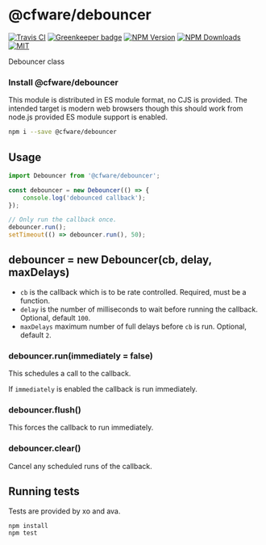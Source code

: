 # @cfware/debouncer

[![Travis CI][travis-image]][travis-url]
[![Greenkeeper badge][gk-image]](https://greenkeeper.io/)
[![NPM Version][npm-image]][npm-url]
[![NPM Downloads][downloads-image]][downloads-url]
[![MIT][license-image]](LICENSE)

Debouncer class

### Install @cfware/debouncer

This module is distributed in ES module format, no CJS is provided.  The intended
target is modern web browsers though this should work from node.js provided ES
module support is enabled.

```sh
npm i --save @cfware/debouncer
```

## Usage

```js
import Debouncer from '@cfware/debouncer';

const debouncer = new Debouncer(() => {
	console.log('debounced callback');
});

// Only run the callback once.
debouncer.run();
setTimeout(() => debouncer.run(), 50);
```

## debouncer = new Debouncer(cb, delay, maxDelays)

* `cb` is the callback which is to be rate controlled.  Required, must be a function.
* `delay` is the number of milliseconds to wait before running the callback.  Optional, default `100`.
* `maxDelays` maximum number of full delays before `cb` is run.  Optional, default `2`.

### debouncer.run(immediately = false)

This schedules a call to the callback.

If `immediately` is enabled the callback is run immediately.

### debouncer.flush()

This forces the callback to run immediately.

### debouncer.clear()

Cancel any scheduled runs of the callback.

## Running tests

Tests are provided by xo and ava.

```sh
npm install
npm test
```

[npm-image]: https://img.shields.io/npm/v/@cfware/debouncer.svg
[npm-url]: https://npmjs.org/package/@cfware/debouncer
[travis-image]: https://travis-ci.org/cfware/debouncer.svg?branch=master
[travis-url]: https://travis-ci.org/cfware/debouncer
[gk-image]: https://badges.greenkeeper.io/cfware/debouncer.svg
[downloads-image]: https://img.shields.io/npm/dm/@cfware/debouncer.svg
[downloads-url]: https://npmjs.org/package/@cfware/debouncer
[license-image]: https://img.shields.io/npm/l/@cfware/debouncer.svg
